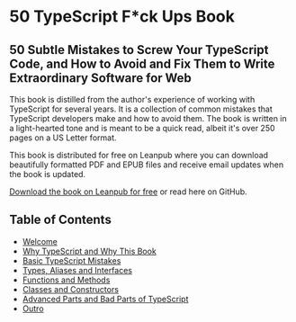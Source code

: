 # 50 TypeScript F*ck Ups Book

## 50 Subtle Mistakes to Screw Your TypeScript Code, and How to Avoid and Fix Them to Write Extraordinary Software for Web


This book is distilled from the author's experience of working with TypeScript for several years. It is a collection of common mistakes that TypeScript developers make and how to avoid them. The book is written in a light-hearted tone and is meant to be a quick read, albeit it's over 250 pages on a US Letter format.

This book is distributed for free on Leanpub where you can download beautifully formatted PDF and EPUB files and receive email updates when the book is updated.

[Download the book on Leanpub for free](https://leanpub.com/50-ts) or read here on GitHub.

## Table of Contents

* [Welcome](00-welcome.md)
* [Why TypeScript and Why This Book](01-introduction.md)
* [Basic TypeScript Mistakes](02-basics.md)
* [Types, Aliases and Interfaces](03-types.md)
* [Functions and Methods](04-functions.md)
* [Classes and Constructors](05-classes.md)
* [Advanced Parts and Bad Parts of TypeScript](06-advanced.md)
* [Outro](07-outro.md)

